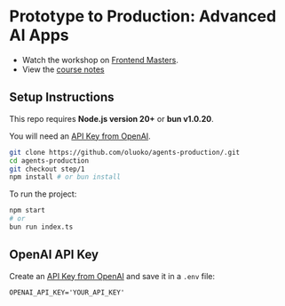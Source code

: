 # Prototype to Production: Advanced AI Apps

- Watch the workshop on [Frontend Masters](https://frontendmasters.com/workshops/advanced-ai-apps/).
- View the [course notes](https://clumsy-humor-894.notion.site/Agents-in-Production-13754fed51a380da8ca0de6a2361a3a3)

## Setup Instructions

This repo requires **Node.js version 20+** or **bun v1.0.20**.

 You will need an [API Key from OpenAI](https://platform.openai.com/settings/organization/api-keys).

```bash
git clone https://github.com/oluoko/agents-production/.git
cd agents-production
git checkout step/1
npm install # or bun install
```

To run the project:

```bash
npm start
# or
bun run index.ts
```

## OpenAI API Key

Create an [API Key from OpenAI](https://platform.openai.com/settings/organization/api-keys) and save it in a `.env` file:

```
OPENAI_API_KEY='YOUR_API_KEY'
```
